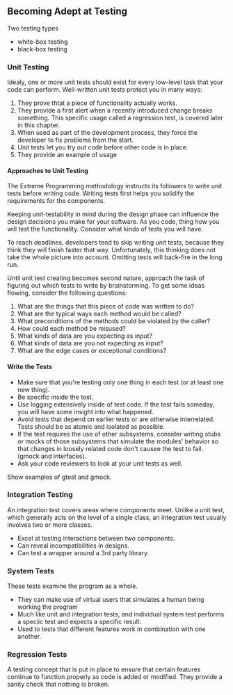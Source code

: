 ## Becoming Adept at Testing

Two testing types
* white-box testing
* black-box testing

### Unit Testing

Idealy, one or more unit tests should exist for every low-level task that your code can perform. 
Well-written unit tests protect you in many ways:
1. They prove thtat a piece of functionality actually works.
2. They provide a first alert when a recently introduced change breaks something. This specific usage called a regression test, is covered later in this chapter.
3. When used as part of the development process, they force the developer to fix problems from the start. 
4. Unit tests let you try out code before other code is in place.
5. They provide an example of usage

#### Approaches to Unit Testing

The Extreme Programming methodology instructs its followers to write unit tests before writing code. Writing tests first helps you solidify the requirements for the components. 

Keeping unit-testability in mind during the design phase can influence the design decisions you make for your software. As you code, thing how you will test the functionality. Consider what kinds of tests you will have. 

To reach deadlines, developers tend to skip writing unit tests, because they think they will finish faster that way. Unfortunately, this thinking does not take the whole picture into account. Omitting tests will back-fire in the long run. 

Until unit test creating becomes second nature, approach the task of figuring out which tests to write by brainstorming. To get some ideas flowing, consider the following questions:
1. What are the things that this piece of code was written to do?
2. What are the typical ways each method would be called?
3. What preconditions of the methods could be violated by the caller?
4. How could each method be misused?
5. What kinds of data are you expecting as input?
6. What kinds of data are you not expecting as input?
7. What are the edge cases or exceptional conditions?


#### Write the Tests
* Make sure that you're testing only one thing in each test (or at least one new thing).
* Be specific inside the test.
* Use logging extensively inside of test code. If the test fails someday, you will have some insight into what happened. 
* Avoid tests that depend on earlier tests or are otherwise interrelated. Tests should be as atomic and isolated as possible. 
* If the test requires the use of other subsystems, consider writing stubs or mocks of those subsystems that simulate the modules' behavior so that changes in loosely related code don't causee the test to fail. (gmock and interfaces).
* Ask your code reviewers to look at your unit tests as well. 

Show examples of gtest and gmock. 


### Integration Testing

An integration test covers areas where components meet. Unlike a unit test, which generally acts on the level of a single class, an integration test usually involves two or more classes.
* Excel at testing interactions between two components.
* Can reveal incompatibilities in designs. 
* Can test a wrapper around a 3rd party library.

### System Tests

These tests examine the program as a whole. 
* They can make use of virtual users that simulates a human being working the program
* Much like unit and integration tests, and individual system test performs a speciic test and expects a specific result. 
* Used to tests that different features work in combination with one another.

### Regression Tests
A testing concept that is put in place to ensure that certain features continue to function properly as code is added or modified. They provide a sanity check that nothing is broken. 